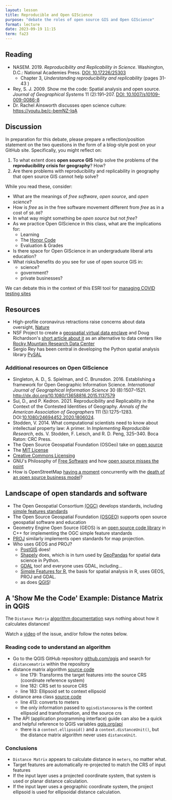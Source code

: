 ```yaml
---
layout: lesson
title: Reproducible and Open GIScience
purpose: "debate the roles of open source GIS and Open GIScience"
format: lecture
date: 2023-09-19 11:15
term: fa23
---
```


## Reading

- NASEM. 2019. *Reproducibility and Replicability in Science*. Washington, D.C.: National Academies Press. [DOI: 10.17226/25303](https://doi.org/10.17226/25303)
  - Chapter 3, *Understanding reproducibility and replicability* (pages 31-43 )
- Rey, S. J. 2009. Show me the code: Spatial analysis and open source. *Journal of Geographical Systems* 11 (2):191–207. [DOI: 10.1007/s10109-009-0086-8](http://dx.doi.org/10.1007/s10109-009-0086-8)
- Dr. Rachel Ainsworth discusses open science culture: <https://youtu.be/c-bemNZ-IqA>

## Discussion

In preparation for this debate, please prepare a reflection/position statement on the two questions in the form of a blog-style post on your GitHub site.
Specifically, you might reflect on:
1. To what extent does **open source GIS** help solve the problems of the **reproducibility crisis for geography**? How?
2. Are there problems with reproducibility and replicability in geography that open source GIS cannot help solve?

While you read these, consider:
- What are the meanings of *free software*, *open source*, and *open science*?
- How is *free* as in the free software movement different from *free* as in a cost of `$0.00`?
- In what way might something be *open source* but not *free*?
- As we practice Open GIScience in this class, what are the implications for:
  - Learning
  - The [Honor Code](/2023/09/12/honorcode)
  - Evaluation & Grades
- Is there space for Open GIScience in an undergraduate liberal arts education?
- What risks/benefits do you see for use of open source GIS in:
  - science?
  - government?
  - private businesses?

We can debate this in the context of this ESRI tool for [managing COVID testing sites](https://www.esri.com/en-us/covid-19/response)

## Resources

- High-profile coronavirus retractions raise concerns about data oversight, [Nature](https://www.nature.com/articles/d41586-020-01695-w)
- NSF Project to create a [geospatial virtual data enclave](https://www.nsf.gov/awardsearch/showAward?AWD_ID=1832465&HistoricalAwards=false) and Doug Richardson's [short article about it](https://www.esri.com/about/newsroom/arcnews/dealing-with-geoprivacy-and-confidential-geospatial-data/) as an alternative to data centers like [Rocky Mountain Research Data Center](https://www.census.gov/about/adrm/fsrdc/locations/rocky-mountain.html)
- Sergio Rey has been central in developing the Python spatial analysis library [PySAL](https://pysal.org/)

### Additional resources on Open GIScience

- Singleton, A. D., S. Spielman, and C. Brunsdon. 2016. Establishing a framework for Open Geographic Information Science. *International Journal of Geographical Information Science* 30 (8):1507–1521. http://dx.doi.org/10.1080/13658816.2015.1137579
- Sui, D., and P. Kedron. 2021. Reproducibility and Replicability in the Context of the Contested Identities of Geography. *Annals of the American Association of Geographers* 111 (5):1275–1283. DOI:[10.1080/24694452.2020.1806024](https://doi.org/10.1080/24694452.2020.1806024).
- Stodden, V. 2014. What computational scientists need to know about intellectual property law: A primer. In *Implementing Reproducible Research*, eds. V. Stodden, F. Leisch, and R. D. Peng, 325–340. Boca Raton: CRC Press.
- The Open Source Geospatial Foundation (OSGeo) take on [open source](https://www.osgeo.org/about/what-is-open-source/)
- The [MIT License](https://opensource.org/licenses/MIT)
- [Creative Commons Licensing](https://creativecommons.org/licenses/)
- GNU's Philosophy of [Free Software](https://www.gnu.org/philosophy/free-sw.en.html) and how [open source misses the point](https://www.gnu.org/philosophy/open-source-misses-the-point.html)
- How is OpenStreetMap [having a moment](https://joemorrison.medium.com/openstreetmap-is-having-a-moment-dcc7eef1bb01) concurrently with the [death of an open source business model](https://joemorrison.medium.com/death-of-an-open-source-business-model-62bc227a7e9b)?

## Landscape of open standards and software

- The Open Geospatial Consortium [(OGC)](https://www.ogc.org/) develops standards, including [simple features standards](https://www.ogc.org/standards/sfa)
- The Open Source Geospatial Foundation [(OSGEO)](https://www.osgeo.org/) supports open source geospatial software and education
- Geometry Engine Open Source (GEOS) is an [open source code library](https://trac.osgeo.org/geos) in C++ for implementing the OGC simple feature standards
- [PROJ](https://proj.org) similarly implements open standards for map projection.
- Who uses GEOS and PROJ?
  - [PostGIS](https://postgis.net/) does!
  - [Shapely](https://pypi.org/project/Shapely/) does, which is in turn used by [GeoPandas](https://geopandas.org/) for spatial data science in Python.
  - [GDAL](https://gdal.org/) too! and everyone uses GDAL, including...
  - [Simple Features for R](https://r-spatial.github.io/sf/), the basis for spatial analysis in R, uses GEOS, PROJ and GDAL.
  - as does [QGIS](https://qgis.org/)!

## A 'Show Me the Code' Example: Distance Matrix in QGIS

The `Distance Matrix` [algorithm documentation](https://docs.qgis.org/3.16/en/docs/user_manual/processing_algs/qgis/vectoranalysis.html#distance-matrix) says nothing about how it calculates distances!

Watch a [video](https://midd.hosted.panopto.com/Panopto/Pages/Viewer.aspx?id=855206e6-2da2-4879-b86a-acdf016865e4) of the issue, and/or follow the notes below.

### Reading code to understand an algorithm

- Go to the QGIS GitHub repository [github.com/qgis](https://github.com/qgis) and search for `distancematrix` within the repository
- distance matrix algorithm [source code](https://github.com/qgis/QGIS/blob/f32725658f205af4ac9718d3a3b74f13eaa98d3e/python/plugins/processing/algs/qgis/PointDistance.py)
  - line 179: Transforms the target features into the source CRS (coordinate reference system)
  - line 182: CRS set to source CRS
  - line 183: Ellipsoid set to context ellipsoid
- distance area class [source code](https://github.com/qgis/QGIS/blob/5caa3880ff5e85df9116d191863809c6851644c8/src/core/qgsdistancearea.cpp)
  - line 413: converts to meters
  - the only information passed to `qgisdistancearea` is the context ellipsoid and transformation, and the source crs
- The API (application programming interface) guide can also be a quick and helpful reference to QGIS variables [qgis.org/api](https://qgis.org/api/classQgsProcessingContext.html)
  - there is a `context.ellipsoid()` and a `context.distanceUnit()`, but the distance matrix algorithm never uses `distanceUnit`.

### Conclusions

- `Distance Matrix` appears to calculate distance in `meters`, no matter what.
- Target features are automatically re-projected to match the CRS of input features
- If the input layer uses a projected coordinate system, that system is used or planar distance calculation.
- If the input layer uses a geographic coordinate system, the project ellipsoid is used for ellipsoidal distance calculation.
